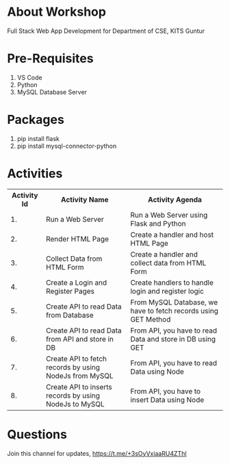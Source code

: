 # About Workshop
Full Stack Web App Development for Department of CSE, KITS Guntur

# Pre-Requisites
1. VS Code
2. Python
3. MySQL Database Server

# Packages
1. pip install flask
2. pip install mysql-connector-python

# Activities

<table>
    <tr>
        <th>Activity Id</th>
        <th>Activity Name</th>
        <th>Activity Agenda</th>
    </tr>
    <tr>
        <td>1. </td>
        <td>Run a Web Server</td>
        <td>Run a Web Server using Flask and Python</td>
    </tr>
    <tr>
        <td>2. </td>
        <td>Render HTML Page</td>
        <td>Create a handler and host HTML Page</td>
    </tr>
    <tr>
        <td>3. </td>
        <td>Collect Data from HTML Form</td>
        <td>Create a handler and collect data from HTML Form</td>
    </tr>
    <tr>
        <td>4. </td>
        <td>Create a Login and Register Pages</td>
        <td>Create handlers to handle login and register logic</td>
    </tr>
    <tr>
        <td>5. </td>
        <td>Create API to read Data from Database </td>
        <td>From MySQL Database, we have to fetch records using GET Method</td>
    </tr>
    <tr>
        <td>6. </td>
        <td>Create API to read Data from API and store in DB </td>
        <td>From API, you have to read Data and store in DB using GET</td>
    </tr>
    <tr>
        <td>7. </td>
        <td>Create API to fetch records by using NodeJs from MySQL </td>
        <td>From API, you have to read Data using Node</td>
    </tr>
    <tr>
        <td>8. </td>
        <td>Create API to inserts records by using NodeJs to MySQL </td>
        <td>From API, you have to insert Data using Node</td>
    </tr>
</table>

# Questions
Join this channel for updates, https://t.me/+3sOyVxiaaRU4ZThl
